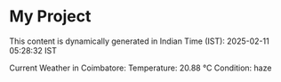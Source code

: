 # My Project

This content is dynamically generated in Indian Time (IST): 2025-02-11 05:28:32 IST


Current Weather in Coimbatore:
Temperature: 20.88 °C
Condition: haze

